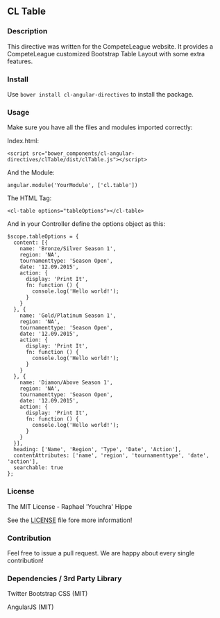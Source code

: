 ## CL Table

### Description

This directive was written for the CompeteLeague website. It provides a CompeteLeague
customized Bootstrap Table Layout with some extra features.

### Install

Use `bower install cl-angular-directives` to install the package.

### Usage

Make sure you have all the files and modules imported correctly:

Index.html:

    <script src="bower_components/cl-angular-directives/clTable/dist/clTable.js"></script>

And the Module:

    angular.module('YourModule', ['cl.table'])

The HTML Tag:

    <cl-table options="tableOptions"></cl-table>

And in your Controller define the options object as this:

    $scope.tableOptions = {
      content: [{
        name: 'Bronze/Silver Season 1',
        region: 'NA',
        tournamenttype: 'Season Open',
        date: '12.09.2015',
        action: {
          display: 'Print It',
          fn: function () {
            console.log('Hello world!');
          }
        }
      }, {
        name: 'Gold/Platinum Season 1',
        region: 'NA',
        tournamenttype: 'Season Open',
        date: '12.09.2015',
        action: {
          display: 'Print It',
          fn: function () {
            console.log('Hello world!');
          }
        }
      }, {
        name: 'Diamon/Above Season 1',
        region: 'NA',
        tournamenttype: 'Season Open',
        date: '12.09.2015',
        action: {
          display: 'Print It',
          fn: function () {
            console.log('Hello world!');
          }
        }
      }],
      heading: ['Name', 'Region', 'Type', 'Date', 'Action'],
      contentAttributes: ['name', 'region', 'tournamenttype', 'date', 'action'],
      searchable: true
    };


### License

The MIT License - Raphael 'Youchra' Hippe

See the [LICENSE](https://github.com/CompeteLeague/clAngularDirectives/blob/master/LICENSE.md) file fore more information!

### Contribution

Feel free to issue a pull request. We are happy about every single contribution!

### Dependencies / 3rd Party Library

Twitter Bootstrap CSS (MIT)

AngularJS (MIT)
